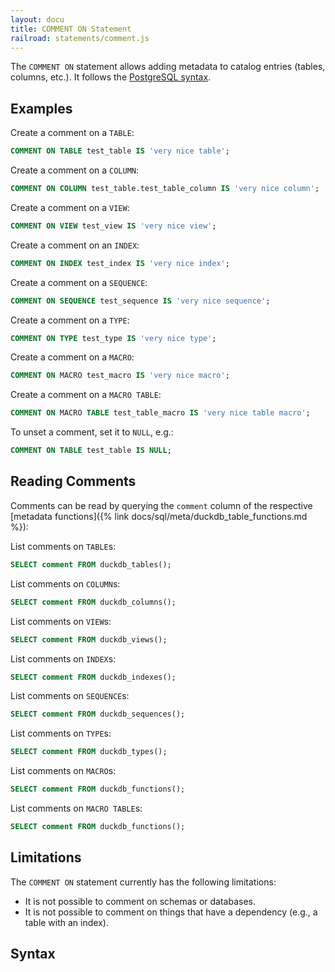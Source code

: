 ```yaml
---
layout: docu
title: COMMENT ON Statement
railroad: statements/comment.js
---
```


The `COMMENT ON` statement allows adding metadata to catalog entries (tables, columns, etc.).
It follows the [PostgreSQL syntax](https://www.postgresql.org/docs/16/sql-comment.html).

## Examples

Create a comment on a `TABLE`:

```sql
COMMENT ON TABLE test_table IS 'very nice table';
```

Create a comment on a `COLUMN`:

```sql
COMMENT ON COLUMN test_table.test_table_column IS 'very nice column';
```

Create a comment on a `VIEW`:

```sql
COMMENT ON VIEW test_view IS 'very nice view';
```

Create a comment on an `INDEX`:

```sql
COMMENT ON INDEX test_index IS 'very nice index';
```

Create a comment on a `SEQUENCE`:

```sql
COMMENT ON SEQUENCE test_sequence IS 'very nice sequence';
```

Create a comment on a `TYPE`:

```sql
COMMENT ON TYPE test_type IS 'very nice type';
```

Create a comment on a `MACRO`:

```sql
COMMENT ON MACRO test_macro IS 'very nice macro';
```

Create a comment on a `MACRO TABLE`:

```sql
COMMENT ON MACRO TABLE test_table_macro IS 'very nice table macro';
```

To unset a comment, set it to `NULL`, e.g.:

```sql
COMMENT ON TABLE test_table IS NULL;
```

## Reading Comments

Comments can be read by querying the `comment` column of the respective [metadata functions]({% link docs/sql/meta/duckdb_table_functions.md %}):

List comments on `TABLE`s:

```sql
SELECT comment FROM duckdb_tables();
```

List comments on `COLUMN`s:

```sql
SELECT comment FROM duckdb_columns();
```

List comments on `VIEW`s:

```sql
SELECT comment FROM duckdb_views();
```

List comments on `INDEX`s:

```sql
SELECT comment FROM duckdb_indexes();
```

List comments on `SEQUENCE`s:

```sql
SELECT comment FROM duckdb_sequences();
```

List comments on `TYPE`s:

```sql
SELECT comment FROM duckdb_types();
```

List comments on `MACRO`s:

```sql
SELECT comment FROM duckdb_functions();
```

List comments on `MACRO TABLE`s:

```sql
SELECT comment FROM duckdb_functions();
```

## Limitations

The `COMMENT ON` statement currently has the following limitations:

* It is not possible to comment on schemas or databases.
* It is not possible to comment on things that have a dependency (e.g., a table with an index).

## Syntax

<div id="rrdiagram1"></div>
